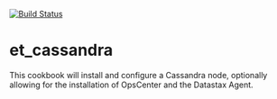 [![Build Status](https://travis-ci.org/evertrue/et_cassandra-cookbook.svg?branch=master)](https://travis-ci.org/evertrue/et_cassandra-cookbook)

# et_cassandra

This cookbook will install and configure a Cassandra node, optionally allowing for the installation of OpsCenter and the Datastax Agent.
